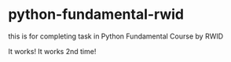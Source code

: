 # python-fundamental-rwid
this is for completing task in Python Fundamental Course by RWID

It works!
It works 2nd time!